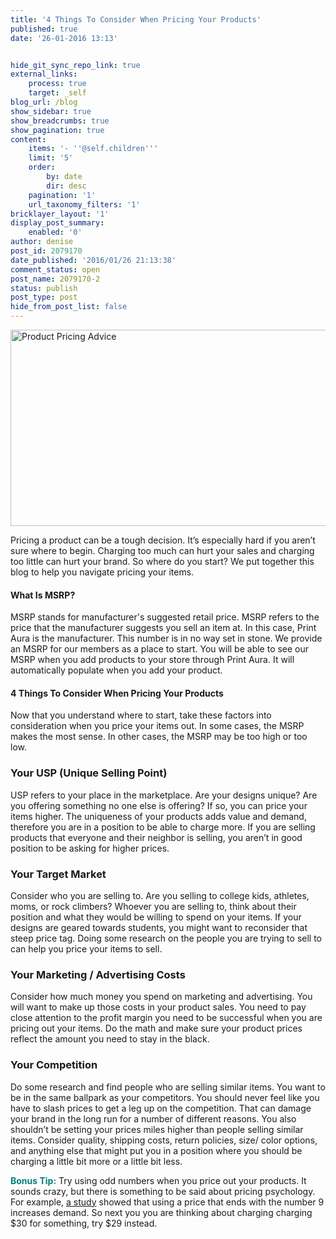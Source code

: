 ```yaml
---
title: '4 Things To Consider When Pricing Your Products'
published: true
date: '26-01-2016 13:13'


hide_git_sync_repo_link: true
external_links:
    process: true
    target: _self
blog_url: /blog
show_sidebar: true
show_breadcrumbs: true
show_pagination: true
content:
    items: '- ''@self.children'''
    limit: '5'
    order:
        by: date
        dir: desc
    pagination: '1'
    url_taxonomy_filters: '1'
bricklayer_layout: '1'
display_post_summary:
    enabled: '0'
author: denise
post_id: 2079170
date_published: '2016/01/26 21:13:38'
comment_status: open
post_name: 2079170-2
status: publish
post_type: post
hide_from_post_list: false
---
```


<img class="aligncenter size-large wp-image-2079174" src="https://printaura.com/wp-content/uploads/2016/01/pricing-products-banner-1024x328.jpg" alt="Product Pricing Advice" width="980" height="314" />

Pricing a product can be a tough decision. It’s especially hard if you aren’t sure where to begin. Charging too much can hurt your sales and charging too little can hurt your brand. So where do you start? We put together this blog to help you navigate pricing your items.
<h4>What Is MSRP?</h4>
MSRP stands for manufacturer's suggested retail price. MSRP refers to the price that the manufacturer suggests you sell an item at. In this case, Print Aura is the manufacturer. This number is in no way set in stone. We provide an MSRP for our members as a place to start. You will be able to see our MSRP when you add products to your store through Print Aura. It will automatically populate when you add your product.
<h4>4 Things To Consider When Pricing Your Products</h4>
Now that you understand where to start, take these factors into consideration when you price your items out. In some cases, the MSRP makes the most sense. In other cases, the MSRP may be too high or too low.
<h3>Your USP (Unique Selling Point)</h3>
USP refers to your place in the marketplace. Are your designs unique? Are you offering something no one else is offering? If so, you can price your items higher. The uniqueness of your products adds value and demand, therefore you are in a position to be able to charge more. If you are selling products that everyone and their neighbor is selling, you aren’t in good position to be asking for higher prices.
<h3>Your Target Market</h3>
Consider who you are selling to. Are you selling to college kids, athletes, moms, or rock climbers? Whoever you are selling to, think about their position and what they would be willing to spend on your items. If your designs are geared towards students, you might want to reconsider that steep price tag. Doing some research on the people you are trying to sell to can help you price your items to sell.
<h3>Your Marketing / Advertising Costs</h3>
Consider how much money you spend on marketing and advertising. You will want to make up those costs in your product sales. You need to pay close attention to the profit margin you need to be successful when you are pricing out your items. Do the math and make sure your product prices reflect the amount you need to stay in the black.
<h3>Your Competition</h3>
Do some research and find people who are selling similar items. You want to be in the same ballpark as your competitors. You should never feel like you have to slash prices to get a leg up on the competition. That can damage your brand in the long run for a number of different reasons. You also shouldn’t be setting your prices miles higher than people selling similar items. Consider quality, shipping costs, return policies, size/ color options, and anything else that might put you in a position where you should be charging a little bit more or a little bit less.

<span class="dashicons dashicons-star-filled"></span><span style="color: #008080;"><strong>Bonus Tip:</strong> </span>Try using odd numbers when you price out your products. It sounds crazy, but there is something to be said about pricing psychology. For example, <a href="http://link.springer.com/article/10.1023%2FA%3A1023581927405" target="_blank">a study</a> showed that using a price that ends with the number 9 increases demand. So next you you are thinking about charging charging $30 for something, try $29 instead.
